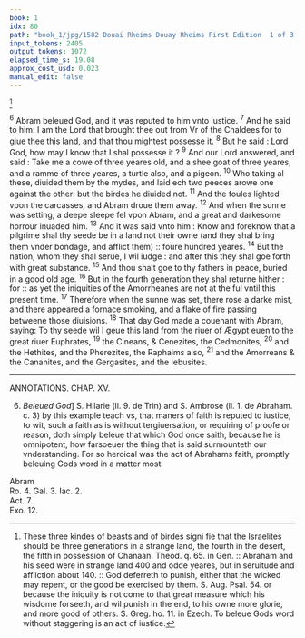 ```yaml
---
book: 1
idx: 80
path: "book_1/jpg/1582 Douai Rheims Douay Rheims First Edition  1 of 3 1609 Old Testament.pdf-80.jpg"
input_tokens: 2405
output_tokens: 1072
elapsed_time_s: 19.08
approx_cost_usd: 0.023
manual_edit: false
---
```

[^1]

<sup>6</sup> Abram beleued God, and it was reputed to him vnto iustice. <sup>7</sup> And he said to him: I am the Lord that brought thee out from Vr of the Chaldees for to giue thee this land, and that thou mightest possesse it. <sup>8</sup> But he said : Lord God, how may I know that I shal possesse it ? <sup>9</sup> And our Lord answered, and said : Take me a cowe of three yeares old, and a shee goat of three yeares, and a ramme of three yeares, a turtle also, and a pigeon. <sup>10</sup> Who taking al these, diuided them by the mydes, and laid ech two peeces arowe one against the other: but the birdes he diuided not. <sup>11</sup> And the foules lighted vpon the carcasses, and Abram droue them away. <sup>12</sup> And when the sunne was setting, a deepe sleepe fel vpon Abram, and a great and darkesome horrour inuaded him. <sup>13</sup> And it was said vnto him : Know and foreknow that a pilgrime shal thy seede be in a land not their owne (and they shal bring them vnder bondage, and afflict them) :: foure hundred yeares. <sup>14</sup> But the nation, whom they shal serue, I wil iudge : and after this they shal goe forth with great substance. <sup>15</sup> And thou shalt goe to thy fathers in peace, buried in a good old age. <sup>16</sup> But in the fourth generation they shal returne hither : for :: as yet the iniquities of the Amorrheanes are not at the ful vntil this present time. <sup>17</sup> Therefore when the sunne was set, there rose a darke mist, and there appeared a fornace smoking, and a flake of fire passing betweene those diuisions. <sup>18</sup> That day God made a couenant with Abram, saying: To thy seede wil I geue this land from the riuer of Ægypt euen to the great riuer Euphrates, <sup>19</sup> the Cineans, & Cenezites, the Cedmonites, <sup>20</sup> and the Hethites, and the Pherezites, the Raphaims also, <sup>21</sup> and the Amorreans & the Cananites, and the Gergasites, and the Iebusites.

---

ANNOTATIONS.
CHAP. XV.

6. *Beleued God*] S. Hilarie (li. 9. de Trin) and S. Ambrose (li. 1. de Abraham. c. 3) by this example teach vs, that maners of faith is reputed to iustice, to wit, such a faith as is without tergiuersation, or requiring of proofe or reason, doth simply beleue that which God once saith, because he is omnipotent, how farsoeuer the thing that is said surmounteth our vnderstanding. For so heroical was the act of Abrahams faith, promptly beleuing Gods word in a matter most

[^1]: These three kindes of beasts and of birdes signi fie that the Israelites should be three generations in a strange land, the fourth in the desert, the fifth in possession of Chanaan. Theod. q. 65. in Gen. :: Abraham and his seed were in strange land 400 and odde yeares, but in seruitude and affliction about 140. :: God deferreth to punish, either that the wicked may repent, or the good be exercised by them. S. Aug. Psal. 54. or because the iniquity is not come to that great measure which his wisdome forseeth, and wil punish in the end, to his owne more glorie, and more good of others. S. Greg. ho. 11. in Ezech. To beleue Gods word without staggering is an act of iustice.

<aside>Abram</aside>

<aside>Ro. 4. Gal. 3. Iac. 2.</aside>

<aside>Act. 7.</aside>

<aside>Exo. 12.</aside>